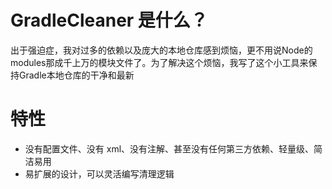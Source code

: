# GradleCleaner 是什么？

出于强迫症，我对过多的依赖以及庞大的本地仓库感到烦恼，更不用说Node的modules那成千上万的模块文件了。为了解决这个烦恼，我写了这个小工具来保持Gradle本地仓库的干净和最新

# 特性

- 没有配置文件、没有 xml、没有注解、甚至没有任何第三方依赖、轻量级、简洁易用
- 易扩展的设计，可以灵活编写清理逻辑
